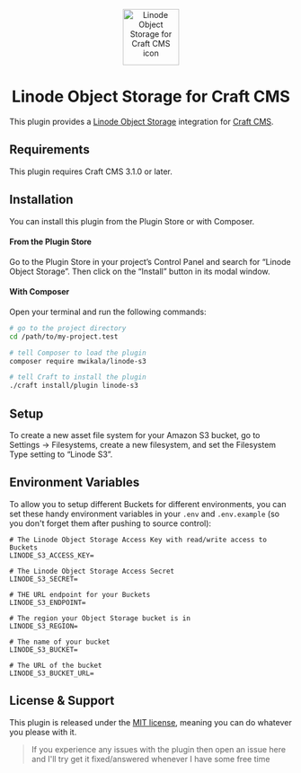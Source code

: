 <p align="center"><img src="./src/icon.svg" width="100" height="100" alt="Linode Object Storage for Craft CMS icon"></p>

<h1 align="center">Linode Object Storage for Craft CMS</h1>

This plugin provides a [Linode Object Storage](https://www.linode.com/products/object-storage/) integration for [Craft CMS](https://craftcms.com/).

## Requirements

This plugin requires Craft CMS 3.1.0 or later.

## Installation

You can install this plugin from the Plugin Store or with Composer.

#### From the Plugin Store

Go to the Plugin Store in your project’s Control Panel and search for “Linode Object Storage”. Then click on the “Install” button in its modal window.

#### With Composer

Open your terminal and run the following commands:

```bash
# go to the project directory
cd /path/to/my-project.test

# tell Composer to load the plugin
composer require mwikala/linode-s3

# tell Craft to install the plugin
./craft install/plugin linode-s3
```

## Setup

To create a new asset file system for your Amazon S3 bucket, go to Settings → Filesystems, create a new filesystem, and set the Filesystem Type setting to “Linode S3”.

## Environment Variables

To allow you to setup different Buckets for different environments, you can set these handy environment variables in your `.env` and `.env.example` (so you don't forget them after pushing to source control):

```env
# The Linode Object Storage Access Key with read/write access to Buckets
LINODE_S3_ACCESS_KEY=

# The Linode Object Storage Access Secret
LINODE_S3_SECRET=

# THE URL endpoint for your Buckets
LINODE_S3_ENDPOINT=

# The region your Object Storage bucket is in
LINODE_S3_REGION=

# The name of your bucket
LINODE_S3_BUCKET=

# The URL of the bucket
LINODE_S3_BUCKET_URL=
```

## License & Support

This plugin is released under the [MIT license](./LICENSE.md), meaning you can do whatever you please with it.

> If you experience any issues with the plugin then open an issue here and I'll try get it fixed/answered whenever I have some free time
